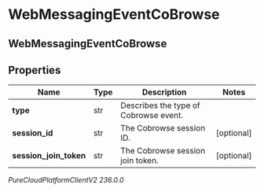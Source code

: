 # WebMessagingEventCoBrowse

## WebMessagingEventCoBrowse

## Properties

|Name | Type | Description | Notes|
|------------ | ------------- | ------------- | -------------|
| **type** | str | Describes the type of Cobrowse event. | |
| **session_id** | str | The Cobrowse session ID. | [optional] |
| **session_join_token** | str | The Cobrowse session join token. | [optional] |



_PureCloudPlatformClientV2 236.0.0_
